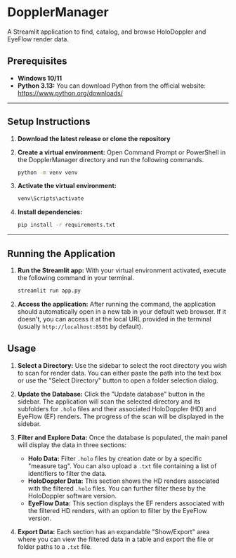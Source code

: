# DopplerManager

A Streamlit application to find, catalog, and browse HoloDoppler and EyeFlow render data.

## Prerequisites
-   **Windows 10/11**
-   **Python 3.13:** You can download Python from the official website: https://www.python.org/downloads/

---

## Setup Instructions

1.  **Download the latest release or clone the repository**

2.  **Create a virtual environment:**
    Open Command Prompt or PowerShell in the DopplerManager directory and run the following commands.
    ```bash
    python -m venv venv
    ```

3. **Activate the virtual environment:**
    ```bash
    venv\Scripts\activate
    ```

4.  **Install dependencies:**
    ```bash
    pip install -r requirements.txt
    ```
---

## Running the Application

1.  **Run the Streamlit app:**
    With your virtual environment activated, execute the following command in your terminal.
    ```bash
    streamlit run app.py
    ```

2.  **Access the application:**
    After running the command, the application should automatically open in a new tab in your default web browser. If it doesn't, you can access it at the local URL provided in the terminal (usually `http://localhost:8501` by default).

## Usage

1.  **Select a Directory:**
    Use the sidebar to select the root directory you wish to scan for render data. You can either paste the path into the text box or use the "Select Directory" button to open a folder selection dialog.

2.  **Update the Database:**
    Click the "Update database" button in the sidebar. The application will scan the selected directory and its subfolders for `.holo` files and their associated HoloDoppler (HD) and EyeFlow (EF) renders. The progress of the scan will be displayed in the sidebar.

3.  **Filter and Explore Data:**
    Once the database is populated, the main panel will display the data in three sections:
    *   **Holo Data:** Filter `.holo` files by creation date or by a specific "measure tag". You can also upload a `.txt` file containing a list of identifiers to filter the data.
    *   **HoloDoppler Data:** This section shows the HD renders associated with the filtered `.holo` files. You can further filter these by the HoloDoppler software version.
    *   **EyeFlow Data:** This section displays the EF renders associated with the filtered HD renders, with an option to filter by the EyeFlow version.

4.  **Export Data:**
    Each section has an expandable "Show/Export" area where you can view the filtered data in a table and export the file or folder paths to a `.txt` file.
